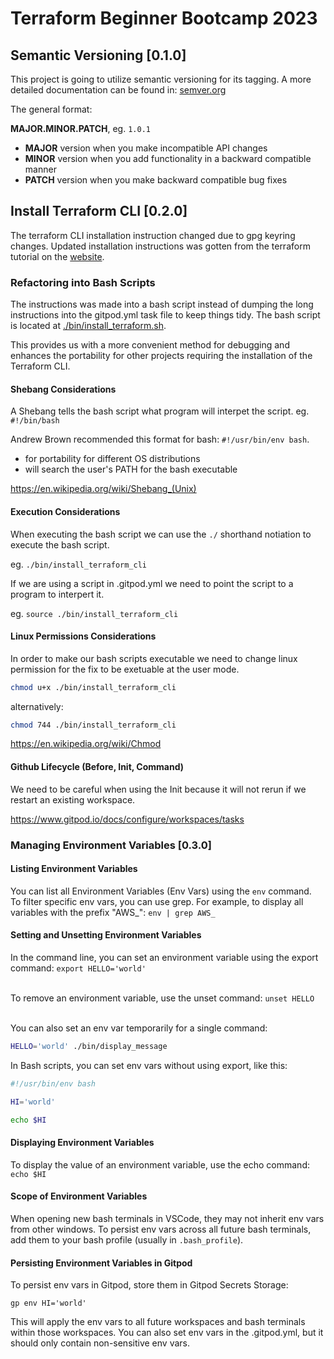 # Terraform Beginner Bootcamp 2023


## Semantic Versioning [0.1.0]

This project is going to utilize semantic versioning for its tagging. A more detailed documentation can be found in: [semver.org](https://semver.org/)

The general format:

 **MAJOR.MINOR.PATCH**, eg. `1.0.1`

- **MAJOR** version when you make incompatible API changes
- **MINOR** version when you add functionality in a backward compatible manner
- **PATCH** version when you make backward compatible bug fixes

## Install Terraform CLI [0.2.0]

The terraform CLI installation instruction changed due to gpg keyring changes. Updated installation instructions was gotten from the terraform tutorial on the [website](https://developer.hashicorp.com/terraform/tutorials/aws-get-started/install-cli).

### Refactoring into Bash Scripts

The instructions was made into a bash script instead of dumping the long instructions into the gitpod.yml task file to keep things tidy. The bash script is located at [./bin/install_terraform.sh](./bin/install_terraform.sh).

This provides us with a more convenient method for debugging and enhances the portability for other projects requiring the installation of the Terraform CLI.

#### Shebang Considerations

A Shebang tells the bash script what program will interpet the script. eg. `#!/bin/bash`

Andrew Brown recommended this format for bash: `#!/usr/bin/env bash`.

- for portability for different OS distributions 
-  will search the user's PATH for the bash executable

https://en.wikipedia.org/wiki/Shebang_(Unix)

#### Execution Considerations

When executing the bash script we can use the `./` shorthand notiation to execute the bash script.

eg. `./bin/install_terraform_cli`

If we are using a script in .gitpod.yml  we need to point the script to a program to interpert it.

eg. `source ./bin/install_terraform_cli`

#### Linux Permissions Considerations

In order to make our bash scripts executable we need to change linux permission for the fix to be exetuable at the user mode.

```sh
chmod u+x ./bin/install_terraform_cli
```

alternatively:

```sh
chmod 744 ./bin/install_terraform_cli
```

https://en.wikipedia.org/wiki/Chmod

#### Github Lifecycle (Before, Init, Command)

We need to be careful when using the Init because it will not rerun if we restart an existing workspace.

https://www.gitpod.io/docs/configure/workspaces/tasks

### Managing Environment Variables [0.3.0]

#### Listing Environment Variables

You can list all Environment Variables (Env Vars) using the `env` command.
<br>To filter specific env vars, you can use grep. For example, to display all variables with the prefix "AWS_": `env | grep AWS_`

#### Setting and Unsetting Environment Variables
In the command line, you can set an environment variable using the export command: `export HELLO='world'`

<br>To remove an environment variable, use the unset command: `unset HELLO`

<br>You can also set an env var temporarily for a single command:
```sh
HELLO='world' ./bin/display_message
```

In Bash scripts, you can set env vars without using export, like this:
```sh
#!/usr/bin/env bash

HI='world'

echo $HI
```

#### Displaying Environment Variables
To display the value of an environment variable, use the echo command: `echo $HI`

#### Scope of Environment Variables
When opening new bash terminals in VSCode, they may not inherit env vars from other windows. To persist env vars across all future bash terminals, add them to your bash profile (usually in `.bash_profile`).

#### Persisting Environment Variables in Gitpod
To persist env vars in Gitpod, store them in Gitpod Secrets Storage:

```
gp env HI='world'
```

This will apply the env vars to all future workspaces and bash terminals within those workspaces. You can also set env vars in the .gitpod.yml, but it should only contain non-sensitive env vars.